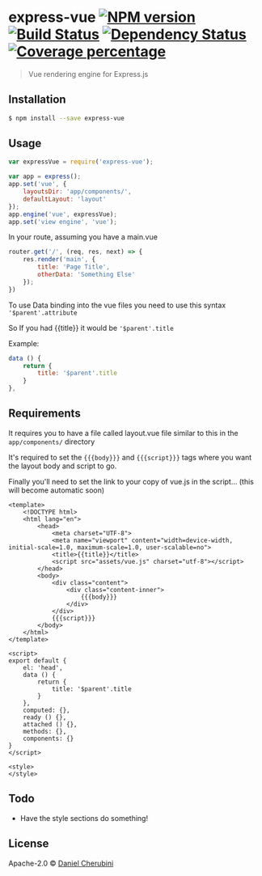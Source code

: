 
# express-vue [![NPM version][npm-image]][npm-url] [![Build Status][travis-image]][travis-url] [![Dependency Status][daviddm-image]][daviddm-url] [![Coverage percentage][coveralls-image]][coveralls-url]
> Vue rendering engine for Express.js

## Installation

```sh
$ npm install --save express-vue
```

## Usage

```js
var expressVue = require('express-vue');

var app = express();
app.set('vue', {
    layoutsDir: 'app/components/',
    defaultLayout: 'layout'
});
app.engine('vue', expressVue);
app.set('view engine', 'vue');
```

In your route, assuming you have a main.vue

```js
router.get('/', (req, res, next) => {
    res.render('main', {
        title: 'Page Title',
        otherData: 'Something Else'
    });
})
```

To use Data binding into the vue files you need to use this syntax `'$parent'.attribute`

So If you had {{title}} it would be `'$parent'.title`

Example:

```js
data () {
    return {
        title: '$parent'.title
    }
},
```

## Requirements

It requires you to have a file called layout.vue file similar to this in the `app/components/` directory

It's required to set the `{{{body}}}` and `{{{script}}}` tags where you want the layout body and script to go.

Finally you'll need to set the link to your copy of vue.js in the script... (this will become automatic soon)

```vue
<template>
    <!DOCTYPE html>
    <html lang="en">
        <head>
            <meta charset="UTF-8">
            <meta name="viewport" content="width=device-width, initial-scale=1.0, maximum-scale=1.0, user-scalable=no">
            <title>{{title}}</title>
            <script src="assets/vue.js" charset="utf-8"></script>
        </head>
        <body>
            <div class="content">
                <div class="content-inner">
                    {{{body}}}
                </div>
            </div>
            {{{script}}}
        </body>
    </html>
</template>

<script>
export default {
    el: 'head',
    data () {
        return {
            title: '$parent'.title
        }
    },
    computed: {},
    ready () {},
    attached () {},
    methods: {},
    components: {}
}
</script>

<style>
</style>
```

## Todo

- Have the style sections do something!

## License

Apache-2.0 © [Daniel Cherubini](https://cherubini.casa)


[npm-image]: https://badge.fury.io/js/express-vue.svg
[npm-url]: https://npmjs.org/package/express-vue
[travis-image]: https://travis-ci.org/danmademe/express-vue.svg?branch=master
[travis-url]: https://travis-ci.org/danmademe/express-vue
[daviddm-image]: https://david-dm.org/danmademe/express-vue.svg?theme=shields.io
[daviddm-url]: https://david-dm.org/danmademe/express-vue
[coveralls-image]: https://coveralls.io/repos/danmademe/express-vue/badge.svg
[coveralls-url]: https://coveralls.io/r/danmademe/express-vue
